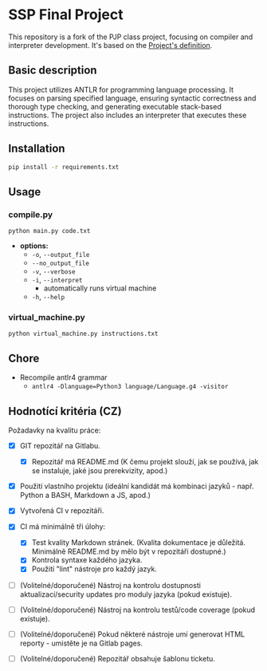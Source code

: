 # SSP Final Project

This repository is a fork of the PJP class project, focusing on compiler and interpreter development.
It's based on the [Project's definition](http://behalek.cs.vsb.cz/wiki/index.php/PLC_Project).

## Basic description

This project utilizes ANTLR for programming language processing. It focuses on parsing specified language, ensuring
syntactic correctness and thorough type checking, and generating executable stack-based instructions.
The project also includes an interpreter that executes these instructions.

## Installation

```bash
pip install -r requirements.txt
```

## Usage

### compile.py

```shell
python main.py code.txt
```

- **options:**
    - `-o`, `--output_file`
    - `--no_output_file`
    - `-v`, `--verbose`
    - `-i`, `--interpret`
        - automatically runs virtual machine
    - `-h`, `--help`

### virtual_machine.py

```shell
python virtual_machine.py instructions.txt
```

## Chore

- Recompile antlr4 grammar
    - `antlr4 -Dlanguage=Python3 language/Language.g4 -visitor`

## Hodnotící kritéria (CZ)

Požadavky na kvalitu práce:

* [x] GIT repozitář na Gitlabu.
    * [x] Repozitář má README.md (K čemu projekt slouží, jak se používá, jak se instaluje, jaké jsou prerekvizity,
      apod.)
* [x] Použití vlastního projektu (ideální kandidát má kombinaci jazyků - např. Python a BASH, Markdown a JS, apod.)
* [x] Vytvořená CI v repozitáři.
* [x] CI má minimálně tři úlohy:
    * [x] Test kvality Markdown stránek. (Kvalita dokumentace je důležitá. Minimálně README.md by mělo být v repozitáři
      dostupné.)
    * [x] Kontrola syntaxe každého jazyka.
    * [x] Použití "lint" nástroje pro každý jazyk.
* [ ] (Volitelné/doporučené) Nástroj na kontrolu dostupnosti aktualizací/security updates pro moduly jazyka (pokud
  existuje).
* [ ] (Volitelné/doporučené) Nástroj na kontrolu testů/code coverage (pokud existuje).
* [ ] (Volitelné/doporučené) Pokud některé nástroje umí generovat HTML reporty - umistěte je na Gitlab pages.
* [ ] (Volitelné/doporučené) Repozitář obsahuje šablonu ticketu.


